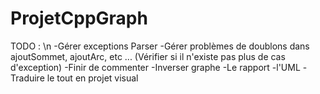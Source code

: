 # ProjetCppGraph

TODO : \n
-Gérer exceptions Parser
-Gérer problèmes de doublons dans ajoutSommet, ajoutArc, etc ... (Vérifier si il n'existe pas plus de cas d'exception)
-Finir de commenter
-Inverser graphe
-Le rapport
  -l'UML
-Traduire le tout en projet visual
